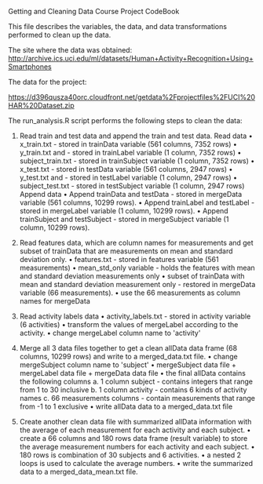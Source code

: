 Getting and Cleaning Data Course Project CodeBook

This file describes the variables, the data, and data transformations performed to clean up the data. 

The site where the data was obtained:
http://archive.ics.uci.edu/ml/datasets/Human+Activity+Recognition+Using+Smartphones

The data for the project:

https://d396qusza40orc.cloudfront.net/getdata%2Fprojectfiles%2FUCI%20HAR%20Dataset.zip

The run_analysis.R script performs the following steps to clean the data:

1.	Read train and test data and append the train and test data.
Read data
•	x_train.txt - stored in trainData variable (561 columns, 7352 rows)
•	y_train.txt and - stored in trainLabel variable (1 column, 7352 rows)
•	subject_train.txt - stored in trainSubject variable (1 column, 7352 rows)
•	x_test.txt - stored in testData variable (561 columns, 2947 rows)
•	y_test.txt and - stored in testLabel variable (1 column, 2947 rows)
•	subject_test.txt - stored in testSubject variable (1 column, 2947 rows)
Append data
•	Append trainData and testData - stored in mergeData variable (561 columns, 10299 rows).
•	Append trainLabel and testLabel - stored in mergeLabel variable (1 column, 10299 rows).
•	Append trainSubject and testSubject - stored in mergeSubject variable (1 column, 10299 rows).

2.	Read features data, which are column names for measurements and get subset of trainData that are measurements on mean and standard deviation only.
•	features.txt - stored in features variable (561 measurements)
•	mean_std_only variable - holds the features with mean and standard deviation measurements only
•	subset of trainData with mean and standard deviation measurement only - restored in mergeData variable (66 measurements).
•	use the 66 measurements as column names for mergeData

3.	Read activity labels data
•	activity_labels.txt - stored in activity variable (6 activities)
•	transform the values of mergeLabel according to the activity.
•	change mergeLabel column name to 'activity'

4.	Merge all 3 data files together to get a clean allData data frame (68 columns, 10299 rows) and write to a merged_data.txt file.
•	change mergeSubject column name to 'subject'
•	mergeSubject data file + mergeLabel data file + mergeData data file
•	the final allData contains the following columns
a.	1 column subject - contains integers that range from 1 to 30 inclusive
b.	1 column activity - contains 6 kinds of activity names
c.	66 measurements columns - contain measurements that range from -1 to 1 exclusive
•	write allData data to a merged_data.txt file

5.	Create another clean data file with summarized allData information with the average of each measurement for each activity and each subject.
•	create a 66 columns and 180 rows data frame (result variable) to store the average measurement numbers for each activity and each subject.
•	180 rows is combination of 30 subjects and 6 activities.
•	a nested 2 loops is used to calculate the average numbers.
•	write the summarized data to a merged_data_mean.txt file.
